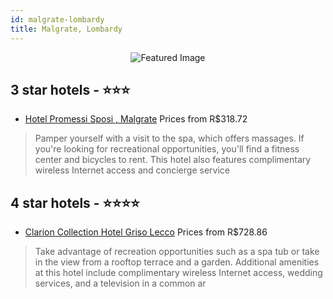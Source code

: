 ```yaml
---
id: malgrate-lombardy
title: Malgrate, Lombardy
---
```


<center><img src="https://i.travelapi.com/hotels/8000000/7690000/7685900/7685892/35f06e18_z.jpg" alt="Featured Image" /></center>


##  3 star hotels - ⭐️⭐️⭐️

-    [Hotel Promessi Sposi , Malgrate](https://us.hurb.com/hotels/malgrate/hotel-promessi-sposi-malgrate-JNP-JP273810?cmp=18055) Prices from R$318.72
   > Pamper yourself with a visit to the spa, which offers massages. If you're looking for recreational opportunities, you'll find a fitness center and bicycles to rent. This hotel also features complimentary wireless Internet access and concierge service

##  4 star hotels - ⭐️⭐️⭐️⭐️

-    [Clarion Collection Hotel Griso Lecco](https://us.hurb.com/hotels/malgrate/clarion-collection-hotel-griso-lecco-JNP-JP149133?cmp=18055) Prices from R$728.86
   > Take advantage of recreation opportunities such as a spa tub or take in the view from a rooftop terrace and a garden. Additional amenities at this hotel include complimentary wireless Internet access, wedding services, and a television in a common ar
